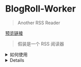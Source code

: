 # BlogRoll-Worker

> Another RSS Reader



[预览链接](https://blogroll.axz.me/)



> 假装是一个 RSS 阅读器


<details>
## <summary>  如何使用 </summary>

如果你也想整一个的话，其实也不难，相对还是比较好办的

### Fork 项目

这个就不用我教了吧，看见右上角那个 fork 按钮了不，点就完事了！

生成一个自己的仓库之后好方便做更新和修改。

### 配置 CloudFlare

最重要的是先配置 CloudFlare，让整个链路先跑起来，之后的具体代码再怎么改都来得及。

CloudFlare 的网站在 [这里](https://cloudflare.com/)，注册账号之后先在左侧选中 `workers`， 注册一个 workers

然后在 [这里](https://dash.cloudflare.com/profile/api-tokens) 注册一个 api 密钥，并且在你 fork 的 GitHub 仓库中 `Settings` 的 `Secrets` 里添加一个叫 `CF_WORKERS_TOKEN` 的密钥，把刚刚申请的 api 密钥添加进去

最后进入到 [wrangler.toml](wrangler.toml) 中，修改这个文件里面的 `account_id` 和 `zone_id`，其中 `account_id` 可以在 `workers` 中获取到，而对于 `zone_id`，如果你没有自定义域名的诉求，可以在最前面加井号注释掉

修改完成并同步到 main 分支之后，GitHub Actions 应该会自动启动，观察执行情况就可以了。正常来讲应该会执行成功的。

### 本地部署与修改

外观样式DIY：

- RSS订阅：直接修改 README.md 中下方的表格就可以了
- RSS Anything:https://rss.diffbot.com/
- RSS Hub：https://rsshub.axz.me/
- RSS Proxy：https://proxy-rssfeed.axz.me/
- RSS Worker:https://rss-worker.overbye.workers.dev/rss/
- 修改 logo 等其他前端展现（已标记 TODO）
  - ./web/public/favicon.ico -- 网站 icon
  - ./src/assets/logo.png -- 页内显示 logo
  - ./src/index.html -- 页面 title
  - ./src/APP.vue -- 页内标题及 banner 文案
- 修改自动生成的 RSS 信息（已标记 TODO）：index.js

在本地想部署起来的话，直接 clone 你自己 fork 出的仓库到本地，然后作为标准 npm 项目去部署

```
# 安装依赖
npm install

# 开发
npm run dev

# 测试 RSS 获取

npm run gen

# 构建
npm run build
```

## LICENSE

项目基于 [NJU-LUG/Blogroll](https://github.com/nju-lug/blogroll) & [Friend-Link-House](https://github.com/idealclover/Friend-Link-House)，采用 [MIT Licence](./LICENSE)
</details>

<details>

## <summary>  Feed </summary>

| 名称                  | 网站                                 | 描述（选填） | 头像（默认为/favicon.ico） | RSS（默认为/feed）                                           | 分类 |
| --------------------- | ------------------------------------ | ------------ | -------------------------- | ------------------------------------------------------------ | ---- |
| 羊毛日报              | https://ym.today                     |              |                            | https://ym.today/feed                                        |      |
| 反斗限免              | http://free.apprcn.com               |              |                            | http://free.apprcn.com/feed                                  |      |
| ZAPRO · 杂铺          | https://tmioe.com                    |              |                            | https://tmioe.com/feed                                       |      |
| 限时免费              | https://xianshiyouhui.com            |              |                            | https://xianshiyouhui.com/feed                               |      |
| i3综合社区            | https://www.i3zh.com                 |              |                            | https://www.i3zh.com/feed                                    |      |
| 如有乐享              | https://51.ruyo.net                  |              |                            | https://51.ruyo.net/feed/                                    |      |
| MisakaNo の 小破站    | https://blog.misaka.rest             |              |                            | https://blog.misaka.rest/atom.xml                            |      |
| 优米格                | https://www.4spaces.org              |              |                            | https://www.4spaces.org/feed                                 |      |
| Mareep                | https://blog.mareep.net              |              |                            | https://blog.mareep.net/atom.xml                             |      |
| ahhhhfs               | https://www.ahhhhfs.com              |              |                            | https://www.ahhhhfs.com/feed.xml                             |      |
| omii                  | https://omii.top                     |              |                            | https://omii.top/feed                                        |      |
| 黑海洋wiki            | https://blog.upx8.com                |              |                            | https://blog.upx8.com/feed                                   |      |
| 煙花巷陌              | https://blog.ilue.pp.ua              |              |                            | https://blog.ilue.pp.ua/rss.xml                              |      |
| Shiina's Bulog        | https://blog.shiina.fun              |              |                            | https://blog.shiina.fun/feed                                 |      |
| 麦麦同学              | https://www.mmtx.net                 |              |                            | https://www.mmtx.net/feed                                    |      |
| 爱乐唯                | https://ilev.net                     |              |                            | https://ilev.net/?feed=rss                                   |      |
| AppInn                | https://www.applnn.cc                |              |                            | https://www.applnn.cc/feed                                   |      |
| 老白博客              | https://www.xcbtmw.com               |              |                            | https://www.xcbtmw.com/feed                                  |      |
| ooly                  | https://ooly.cc                      |              |                            | https://ooly.cc/feed                                         |      |
| 整点猫咪              | https://surge.tel                    |              |                            | https://surge.tel/rss                                        |      |
| 耕读                  | http://igdux.com                     |              |                            | http://igdux.com/feed                                        |      |
| 小五四博客            | https://blog.xiao54.com              |              |                            | https://blog.xiao54.com/feed.php                             |      |
| 小叶云                | https://www.xiaoyeyun6.com           |              |                            | https://www.xiaoyeyun6.com/index.php/feed/                   |      |
| 清~幽殇               | https://isedu.top                    |              |                            | https://isedu.top/feed/                                      |      |
| 享乐分享              | https://xiangleshare.com             |              |                            | https://xiangleshare.com/feed                                |      |
| 熊猫软件站            | https://www.uuzz.cc                  |              |                            | https://www.uuzz.cc/feed                                     |      |
| 倾城于你              | https://qninq.cn                     |              |                            | https://qninq.cn/feed/                                       |      |
| HighPing              | https://blog.highp.ing               |              |                            | https://blog.highp.ing/index.xml                             |      |
| 可汗勤政              | https://space.bilibili.com/23947287/ |              |                            | https://rss-worker.overbye.workers.dev/rss/bilibili/user/video/23947287 |      |
| TG:Newlearnerの自留地 | https://t.me/NewlearnerChannel       |              |                            | https://rss-worker.overbye.workers.dev/rss/telegram/channel/NewlearnerChannel |      |
|                       |                                      |              |                            |                                                              |      |
|                       |                                      |              |                            |                                                              |      |
|                       |                                      |              |                            |                                                              |      |
|                       |                                      |              |                            |                                                              |      |
|                       |                                      |              |                            |                                                              |      |
|                       |                                      |              |                            |                                                              |      |
|                       |                                      |              |                            |                                                              |      |
|                       |                                      |              |                            |                                                              |      |
|                       |                                      |              |                            |                                                              |      |
